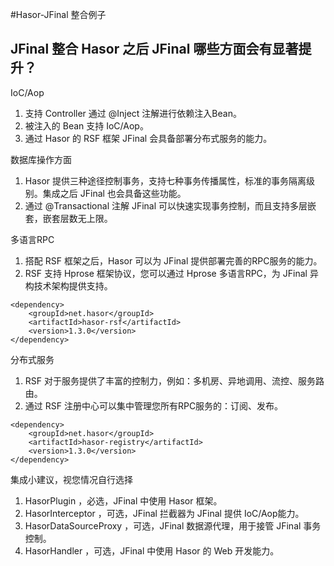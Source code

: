 #Hasor-JFinal 整合例子

## JFinal 整合 Hasor 之后 JFinal 哪些方面会有显著提升？

IoC/Aop
1. 支持 Controller 通过 @Inject 注解进行依赖注入Bean。
2. 被注入的 Bean 支持 IoC/Aop。
3. 通过 Hasor 的 RSF 框架 JFinal 会具备部署分布式服务的能力。

数据库操作方面
1. Hasor 提供三种途径控制事务，支持七种事务传播属性，标准的事务隔离级别。集成之后 JFinal 也会具备这些功能。
2. 通过 @Transactional 注解 JFinal 可以快速实现事务控制，而且支持多层嵌套，嵌套层数无上限。

多语言RPC
1. 搭配 RSF 框架之后，Hasor 可以为 JFinal 提供部署完善的RPC服务的能力。
2. RSF 支持 Hprose 框架协议，您可以通过 Hprose 多语言RPC，为 JFinal 异构技术架构提供支持。
```
<dependency>
    <groupId>net.hasor</groupId>
    <artifactId>hasor-rsf</artifactId>
    <version>1.3.0</version>
</dependency>
```

分布式服务
1. RSF 对于服务提供了丰富的控制力，例如：多机房、异地调用、流控、服务路由。
2. 通过 RSF 注册中心可以集中管理您所有RPC服务的：订阅、发布。
```
<dependency>
    <groupId>net.hasor</groupId>
    <artifactId>hasor-registry</artifactId>
    <version>1.3.0</version>
</dependency>
```

集成小建议，视您情况自行选择
1. HasorPlugin          ，必选，JFinal 中使用 Hasor 框架。
2. HasorInterceptor     ，可选，JFinal 拦截器为 JFinal 提供 IoC/Aop能力。
3. HasorDataSourceProxy ，可选，JFinal 数据源代理，用于接管 JFinal 事务控制。
4. HasorHandler         ，可选，JFinal 中使用 Hasor 的 Web 开发能力。